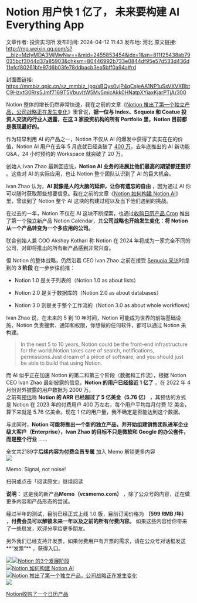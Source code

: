 # Notion 用户快 1 亿了， 未来要构建 AI Everything App

文章作者: 投资实习所
发布时间: 2024-04-12 11:43
发布地: 河北
原文链接: http://mp.weixin.qq.com/s?__biz=MzIyMDA3MjMwNw==&mid=2455853454&idx=1&sn=811f25438ab79035bcf3044d37a85903&chksm=80446992b733e0844df95e57d533d436d11efcf80261bfe97d6b03fe78ddbacb3ea5bff0a94a#rd

封面图链接: https://mmbiz.qpic.cn/sz_mmbiz_jpg/sBQys0vjP4qCsjeAA1NP1uSsVXVXBbtC9HzxtG0Rrs5Jmf7169T5VbuvItW5Mv5micAkk0HNatpXYiaxKjarPTjA/300

Notion 整体的增长仍然非常快速，我在之前的文章《[Notion
推出了第一个独立产品，公司战略正在发生变化](http://mp.weixin.qq.com/s?__biz=MzIyMDA3MjMwNw==&mid=2455852912&idx=1&sn=fb5ef33c2dac532198114317996ec804&chksm=8044676cb733ee7a898e8ffdf1cd39f8834d58efd1ecac73b347f37e125006406b6c700be172&scene=21#wechat_redirect)》里曾说，**据一位与
Index、Sequoia 和 Coatue 投资人交流的行业人透露，在这 3 家投资机构的所有 Portfolio 里，Notion
目前都是表现最好的。**

作为较早利用 AI 的产品之一，Notion 不仅从 AI 的爆发中获得了实实在在的价值，Notion AI 用户在去年 5 月底就已经突破了 [400
万](http://mp.weixin.qq.com/s?__biz=MzIyMDA3MjMwNw==&mid=2455850656&idx=1&sn=68fb88c9a0d5c8aad9b7beadeaa71094&chksm=80447ebcb733f7aa8715670ccd4a8974bed83b4dadf4c072263b7d59d58b94c2c145abea6fca&scene=21#wechat_redirect)，去年底推出的
AI 新功能 Q&A，24 小时预约的 Workspace 就突破了 20 万。

创始人 Ivan Zhao 最新回应说，**Notion AI 业务的进展比他们最高的期望都还要好** 。这些对 AI 的实际应用，也让 Notion
整个团队认识到了 AI 的巨大机会。

Ivan Zhao 认为，**AI 就像是人的大脑的延伸，让你有遗忘的自由** ，因为通过 AI 你可以随时获取那些想要信息。我在之前的文章《[Notion
如何构建 Notion
AI](http://mp.weixin.qq.com/s?__biz=MzIyMDA3MjMwNw==&mid=2455852549&idx=1&sn=de55fc993cd3c81767867f981da7198e&chksm=80446619b733ef0f1895d674a76953ba8764ab375944604b4d21a782d5fbe0007c72cf5ea504&scene=21#wechat_redirect)》里，曾谈到了
Notion 整个 AI 这块的构建过程以及当下他们遇到的挑战。

在过去的一年，Notion 不仅在 AI 这块不断探索，也通过[收购日历产品
Cron](http://mp.weixin.qq.com/s?__biz=MzIyMDA3MjMwNw==&mid=2455849882&idx=1&sn=accb252b9650165332f0949938030d43&chksm=80447b86b733f2908fb1a595c95cac1850353eaeed1aef16aa6c5451ea2e3e35b388c94fce5c&scene=21#wechat_redirect)
推出了第一个独立新产品 Notion Calendar，其**公司战略也开始发生变化：将 Notion 从一个产品转变为一个多应用的公司。**

联合创始人兼 COO Akshay Kothari 称 Notion 在 2024 年将成为一家完全不同的公司，对即将推出的所有新产品感到非常兴奋。

但 Notion 的整体战略，仍然沿着 CEO Ivan Zhao 之前在接受 [Sequoia
采访](http://mp.weixin.qq.com/s?__biz=MzIyMDA3MjMwNw==&mid=2455850224&idx=1&sn=b28b74489c528d83b10e1210b84a3be9&chksm=80447cecb733f5fa6c3d8cd40ace784e07001cbb2d4b2889fbf4566da8e6f955551994c156c9&scene=21#wechat_redirect)时提到的
**3 阶段** 在一步步往前推：

  * Notion 1.0 是关于列表的（Notion 1.0 as about lists）

  * Notion 2.0 是关于数据库的（Notion 2.0 as about databases）

  * Notion 3.0 则是关于整个工作流的（Notion 3.0 as about whole workflows）

Ivan Zhao 说，在未来的 5 到 10 年时间，Notion 可能成为世界的前端基础设施，Notion
负责搜索、通知和权限，你想做的任何软件，都可以通过 Notion 来构建。

> In the next 5 to 10 years, Notion could be the front-end infrastructure for
> the world.Notion takes care of search, notifications, permissions.Just dream
> of a piece of software, and you should just be able to build that using
> Notion.

而 AI 似乎正在加速 Notion 的第二和第三个阶段（数据和工作流），根据 Notion CEO Ivan Zhao 最新披露的信息，**Notion
的用户已经接近 1 亿了** ，在 2022 年 4 月份对外披露的用户数据为 2000 万。  
之前有[预估](http://mp.weixin.qq.com/s?__biz=MzIyMDA3MjMwNw==&mid=2455852912&idx=1&sn=fb5ef33c2dac532198114317996ec804&chksm=8044676cb733ee7a898e8ffdf1cd39f8834d58efd1ecac73b347f37e125006406b6c700be172&scene=21#wechat_redirect)称
**Notion 的 ARR 已经超过了 5 亿美金（5.76 亿）** ，其预估的方式是 Notion 在 2023 年的付费用户 400
万左右，每个用户平均每月付费 12 美金，算下来就是 5.76 亿美金。现在 1 亿的用户量，我不确定是否能达到这个数据。

与此同时，**Notion 可能将推出一个新的独立产品，并开始组建销售团队进军企业级大客户（Enterprise），Ivan Zhao 的目标不只是微软和
Google 的办公套件，而是整个行业** ……

全文共2189字**后续内容为付费会员专属** 加入 Memo 解锁更多内容  
![](https://mmbiz.qpic.cn/sz_mmbiz_png/sBQys0vjP4qCsjeAA1NP1uSsVXVXBbtCYmKiaVLDLgC6qYFnxWQdwZcCNPuTSicyugvBOYtvialhKkAhmZJGHVdSg/640?wx_fmt=png&from=appmsg)  

Memo: Signal, not noise!

扫码或点击「阅读原文」继续阅读

**说明：** 这是我的新产品**Memo（vcsmemo.com）** ，除了公众号的内容，正在做更多内容和产品形态的尝试。

经过半年的测试，目前已经正式上线 1.0 版，目前订阅价格为 **（599 RMB /年）** ，**付费会员可以解锁未来一年以及之前的所有付费内容。**
如果这些内容给你带来了一些启发，欢迎分享给更多朋友。  

另外我们已经支持开发票，如果付费用户有开票的需求，请在公众号对话框发送**“发票”** ，获得入口。

![](https://mmbiz.qpic.cn/mmbiz_png/mrJibAziaMQhQGoNHniac6wGOyRe172dlS0HCYicyjiaCTtly2pULIz6YPNsXeRjoQFSuDYezsia4ibhbAc1X3GKtVRyw/640?wx_fmt=png&wxfrom=5&wx_lazy=1&wx_co=1)[![](https://mmbiz.qpic.cn/mmbiz_jpg/sBQys0vjP4qdB8M0Bqz26AWl93JHyPQozHDy5GDLApJRjtX1KrKJXEzQvgmIcTYj3pAjeZ7hUSwVX85C58MwGw/640?wx_fmt=jpeg)Notion
的3个发展阶段](https://mp.weixin.qq.com/s?__biz=MzIyMDA3MjMwNw==&mid=2455850224&idx=1&sn=b28b74489c528d83b10e1210b84a3be9&chksm=80447cecb733f5fa6c3d8cd40ace784e07001cbb2d4b2889fbf4566da8e6f955551994c156c9&scene=21#wechat_redirect)  
[![](https://mmbiz.qpic.cn/sz_mmbiz_jpg/sBQys0vjP4p8ea1lyAFHB1pjvztForMQYFoTviaqI8lRfkc2JoicKQUfibicph5oPlaab9iaDR8Fx5xXxibQ1w14z2hA/640?wx_fmt=jpeg)Notion
如何构建 Notion
AI](https://mp.weixin.qq.com/s?__biz=MzIyMDA3MjMwNw==&mid=2455852549&idx=1&sn=de55fc993cd3c81767867f981da7198e&chksm=80446619b733ef0f1895d674a76953ba8764ab375944604b4d21a782d5fbe0007c72cf5ea504&scene=21#wechat_redirect)  
[![](https://mmbiz.qpic.cn/sz_mmbiz_jpg/sBQys0vjP4rbnt0HrRPNgdd2f5vUbibJaSALhzm9wqGEqRSoUW9PunPNJDS8WVsOeJI9r1iahibjMlztoTNxJ1gXg/640?wx_fmt=jpeg)Notion
推出了第一个独立产品，公司战略正在发生变化](https://mp.weixin.qq.com/s?__biz=MzIyMDA3MjMwNw==&mid=2455852912&idx=1&sn=fb5ef33c2dac532198114317996ec804&chksm=8044676cb733ee7a898e8ffdf1cd39f8834d58efd1ecac73b347f37e125006406b6c700be172&scene=21#wechat_redirect)  
[![](https://mmbiz.qpic.cn/mmbiz_jpg/sBQys0vjP4raEVwjBaS6c9nmTaLsJILdhnwIaz4tGdz8vSEsSz20sPqVibZwE4Ml5aPvyicDCITiaeGtKEicLR2V3g/640?wx_fmt=jpeg)](https://mp.weixin.qq.com/s?__biz=MzIyMDA3MjMwNw==&mid=2455849882&idx=1&sn=accb252b9650165332f0949938030d43&chksm=80447b86b733f2908fb1a595c95cac1850353eaeed1aef16aa6c5451ea2e3e35b388c94fce5c&scene=21#wechat_redirect)

[Notion收购了一个日历产品](https://mp.weixin.qq.com/s?__biz=MzIyMDA3MjMwNw==&mid=2455849882&idx=1&sn=accb252b9650165332f0949938030d43&chksm=80447b86b733f2908fb1a595c95cac1850353eaeed1aef16aa6c5451ea2e3e35b388c94fce5c&scene=21#wechat_redirect)

